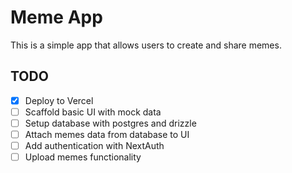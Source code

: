 # Meme App

This is a simple app that allows users to create and share memes.

## TODO

- [x] Deploy to Vercel
- [ ] Scaffold basic UI with mock data
- [ ] Setup database with postgres and drizzle
- [ ] Attach memes data from database to UI
- [ ] Add authentication with NextAuth
- [ ] Upload memes functionality
